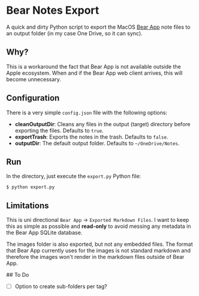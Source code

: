 # Bear Notes Export

A quick and dirty Python script to export the MacOS [Bear App](https://bear.app) note files to an output folder (in my case One Drive, so it can sync).

## Why?

This is a workaround the fact that Bear App is not available outside the Apple ecosystem. When and if the Bear App web client arrives, this will become unnecessary.

## Configuration

There is a very simple `config.json` file with the following options:

- **cleanOutputDir**: Cleans any files in the output (target) directory before exporting the files. Defaults to `true`.
- **exportTrash**: Exports the notes in the trash. Defaults to `false`.
- **outputDir**: The default output folder. Defaults to `~/OneDrive/Notes`.

## Run

In the directory, just execute the `export.py` Python file:

```shell
$ python export.py
```

## Limitations

This is uni directional `Bear App` -> `Exported Markdown Files`. I want to keep this as simple as possible and **read-only** to avoid messing any metadata in the Bear App SQLite database.

The images folder is also exported, but not any embedded files. The format that Bear App currently uses for the images is not standard markdown and therefore the images won't render in the markdown files outside of Bear App.

## To Do

- [ ] Option to create sub-folders per tag?
